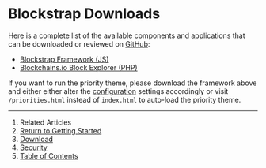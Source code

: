 Blockstrap Downloads
====================

Here is a complete list of the available components and applications that can be downloaded or reviewed on [GitHub](http://github.com/blockstrap):

* <a href="https://github.com/blockstrap/framework/archive/master.zip" class="ga-track" data-place="Docs-Download" data-action="Downloads">Blockstrap Framework (JS)</a>
* <a href="https://github.com/blockstrap/blockchains.io/archive/master.zip" class="ga-track" data-place="Docs-Download" data-action="Blockchains-Download">Blockchains.io Block Explorer (PHP)</a>

If you want to run the priority theme, please download the framework above and either either alter the [configuration](../../core/configuration/) settings accordingly or visit `/priorities.html` instead of `index.html` to auto-load the priority theme.

--------------------------------------------------------------------------------

1. Related Articles
2. [Return to Getting Started](../../started/)
3. [Download](../download/)
4. [Security](../security/)
5. [Table of Contents](../../../)
